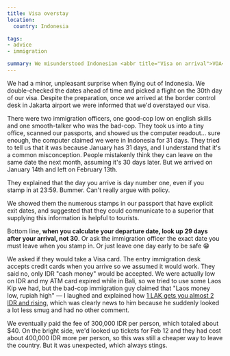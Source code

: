 ```yaml
---
title: Visa overstay
location:
  country: Indonesia

tags:
- advice
- immigration

summary: We misunderstood Indonesian <abbr title="Visa on arrival">VOA</abbr> policy and ended up paying an overstay fee on our way out.
---
```


We had a minor, unpleasant surprise when flying out of Indonesia. We double-checked the dates ahead of time and picked a flight on the 30th day of our visa. Despite the preparation, once we arrived at the border control desk in Jakarta airport we were informed that we'd overstayed our visa.

There were two immigration officers, one good-cop low on english skills and one smooth-talker who was the bad-cop. They took us into a tiny office, scanned our passports, and showed us the computer readout... sure enough, the computer claimed we were in Indonesia for 31 days. They tried to tell us that it was because January has 31 days, and I understand that it's a common misconception. People mistakenly think they can leave on the same date the next month, assuming it's 30 days later. But we arrived on January 14th and left on February 13th.

They explained that the day you arrive is day number one, even if you stamp in at 23:59. Bummer. Can't really argue with policy.

We showed them the numerous stamps in our passport that have explicit exit dates, and suggested that they could communicate to a superior that supplying this information is helpful to tourists.

Bottom line, **when you calculate your departure date, look up 29 days after your arrival, not 30**. Or ask the immigration officer the exact date you must leave when you stamp in. Or just leave one day early to be safe 😁

We asked if they would take a Visa card. The entry immigration desk accepts credit cards when you arrive so we assumed it would work. They said no, only IDR "cash money" would be accepted. We were actually low on IDR and my ATM card expired while in Bali, so we tried to use some Laos Kip we had, but the bad-cop immigration guy claimed that "Laos money low, rupiah high" — I laughed and explained how [1 LAK gets you almost 2 IDR and rising](https://www.google.com/finance?chdnp=1&chdd=1&chds=1&chdv=1&chvs=Linear&chdeh=0&chfdeh=0&chdet=1455379777106&chddm=2369796&q=CURRENCY:LAKIDR&ntsp=0&ei=NVW_VumVJcmPuQSy2pqgCA), which was clearly news to him because he suddenly looked a lot less smug and had no other comment.

We eventually paid the fee of 300,000 IDR per person, which totaled about $40. On the bright side, we'd looked up tickets for Feb 12 and they had cost about 400,000 IDR more per person, so this was still a cheaper way to leave the country. But it was unexpected, which always stings.
